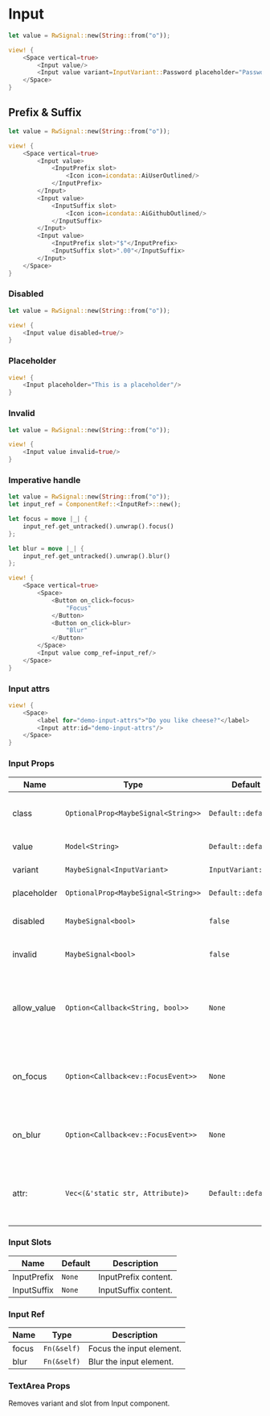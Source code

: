 # Input

```rust demo
let value = RwSignal::new(String::from("o"));

view! {
    <Space vertical=true>
        <Input value/>
        <Input value variant=InputVariant::Password placeholder="Password"/>
    </Space>
}
```

## Prefix & Suffix

```rust demo
let value = RwSignal::new(String::from("o"));

view! {
    <Space vertical=true>
        <Input value>
            <InputPrefix slot>
                <Icon icon=icondata::AiUserOutlined/>
            </InputPrefix>
        </Input>
        <Input value>
            <InputSuffix slot>
                <Icon icon=icondata::AiGithubOutlined/>
            </InputSuffix>
        </Input>
        <Input value>
            <InputPrefix slot>"$"</InputPrefix>
            <InputSuffix slot>".00"</InputSuffix>
        </Input>
    </Space>
}
```

### Disabled

```rust demo
let value = RwSignal::new(String::from("o"));

view! {
    <Input value disabled=true/>
}
```

### Placeholder

```rust demo
view! {
    <Input placeholder="This is a placeholder"/>
}
```

### Invalid

```rust demo
let value = RwSignal::new(String::from("o"));

view! {
    <Input value invalid=true/>
}
```

### Imperative handle

```rust demo
let value = RwSignal::new(String::from("o"));
let input_ref = ComponentRef::<InputRef>::new();

let focus = move |_| {
    input_ref.get_untracked().unwrap().focus()
};

let blur = move |_| {
    input_ref.get_untracked().unwrap().blur()
};

view! {
    <Space vertical=true>
        <Space>
            <Button on_click=focus>
                "Focus"
            </Button>
            <Button on_click=blur>
                "Blur"
            </Button>
        </Space>
        <Input value comp_ref=input_ref/>
    </Space>
}
```

### Input attrs

```rust demo
view! {
    <Space>
        <label for="demo-input-attrs">"Do you like cheese?"</label>
        <Input attr:id="demo-input-attrs"/>
    </Space>
}
```



### Input Props

| Name | Type | Default | Description |
| --- | --- | --- | --- |
| class | `OptionalProp<MaybeSignal<String>>` | `Default::default()` | Addtional classes for the input element. |
| value | `Model<String>` | `Default::default()` | Set the input value. |
| variant | `MaybeSignal<InputVariant>` | `InputVariant::Text` | Input's variant. |
| placeholder | `OptionalProp<MaybeSignal<String>>` | `Default::default()` | Placeholder of input. |
| disabled | `MaybeSignal<bool>` | `false` | Whether the input is disabled. |
| invalid | `MaybeSignal<bool>` | `false` | Whether the input is invalid. |
| allow_value | `Option<Callback<String, bool>>` | `None` | Check the incoming value, if it returns false, input will not be accepted. |
| on_focus | `Option<Callback<ev::FocusEvent>>` | `None` | Callback triggered when the input is focussed on. |
| on_blur | `Option<Callback<ev::FocusEvent>>` | `None` | Callback triggered when the input is blurred. |
| attr: | `Vec<(&'static str, Attribute)>` | `Default::default()` | The dom attrs of the input element inside the component. |

### Input Slots

| Name        | Default | Description          |
| ----------- | ------- | -------------------- |
| InputPrefix | `None`  | InputPrefix content. |
| InputSuffix | `None`  | InputSuffix content. |

### Input Ref

| Name  | Type        | Description              |
| ----- | ----------- | ------------------------ |
| focus | `Fn(&self)` | Focus the input element. |
| blur  | `Fn(&self)` | Blur the input element.  |

### TextArea Props

Removes variant and slot from Input component.
